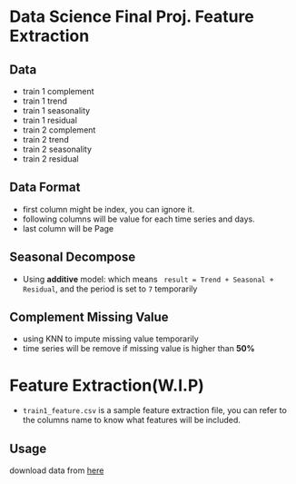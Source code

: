 # Data Science Final Proj. Feature Extraction 


## Data
-  train 1 complement
-  train 1 trend
-  train 1 seasonality
-  train 1 residual
-  train 2 complement
-  train 2 trend
-  train 2 seasonality
-  train 2 residual

## Data Format
- first column might be index, you can ignore it.
- following columns will be value for each time series and days.
- last column will be Page

## Seasonal Decompose
- Using **additive** model: which means 
 ` result = Trend + Seasonal + Residual`, and the period is set to `7` temporarily 

## Complement Missing Value
- using KNN to impute missing value temporarily
- time series will be remove if missing value is higher than **50%** 

# Feature Extraction(W.I.P)
- `train1_feature.csv` is a sample feature extraction file, you can refer to the columns name to know what features will be included. 

## Usage
download data from [here](https://drive.google.com/drive/folders/1FuRki8KuII1hj-868KJeClXOgTqKcYVj?usp=sharing)  

 